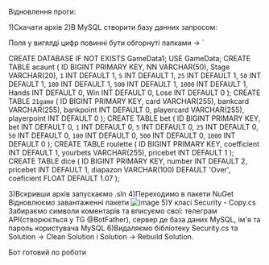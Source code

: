 Відновлення проги:

1)Скачати архів
2)В MySQL створити базу данних запросом:

Поля у вигялді цифр повинні бути обгорнуті лапками -> `

CREATE DATABASE IF NOT EXISTS GameData1;
USE GameData;
CREATE TABLE acaunt (
    ID BIGINT PRIMARY KEY,
    NN VARCHAR(50),
    Stage VARCHAR(20),
    `1` INT DEFAULT 1,
    `5` INT DEFAULT 1,
    `25` INT DEFAULT 1,
    `50` INT DEFAULT 1,
    `100` INT DEFAULT 1,
    `500` INT DEFAULT 1,
    `1000` INT DEFAULT 1,
    Hands INT DEFAULT 0,
    Win INT DEFAULT 0,
    Lose INT DEFAULT 0
);
CREATE TABLE `21game` (
    ID BIGINT PRIMARY KEY,
    card VARCHAR(255),
    bankcard VARCHAR(255),
    bankpoint INT DEFAULT 0,
    playercard VARCHAR(255),
    playerpoint INT DEFAULT 0
);
CREATE TABLE bet (
    ID BIGINT PRIMARY KEY,
    bet INT DEFAULT 0,
    `1` INT DEFAULT 0,
    `5` INT DEFAULT 0,
    `25` INT DEFAULT 0,
    `50` INT DEFAULT 0,
    `100` INT DEFAULT 0,
    `500` INT DEFAULT 0,
    `1000` INT DEFAULT 0
);
CREATE TABLE roulette (
    ID BIGINT PRIMARY KEY,
    coefficient INT  DEFAULT 1,
    yourbets VARCHAR(255),
    pricebet INT  DEFAULT 1
);
CREATE TABLE dice (
    ID BIGINT PRIMARY KEY,
    number INT DEFAULT 2,
    pricebet INT DEFAULT 1,
    diapazon VARCHAR(100)  DEFAULT 'Over',
    coeficient FLOAT  DEFAULT 1.07
);


3)Вскривши архів запускаємо .sln
4)Переходимо в пакети NuGet Відновлюємо завантаженні пакети ![image](https://github.com/user-attachments/assets/af2524fd-30a7-4d96-a6c5-fb9431830d16)
5)У класі Security - Copy.cs Забираємо символи коментарів та вписуємо свої: телеграм API(створюється у TG @BotFather), сервер де база даних MySQL, ім'я та пароль користувача MySQL
6)Видаляємо бібліотеку Security.cs та Solution -> Clean Solution і Solution -> Rebuild Solution.

Бот готовий ло роботи
